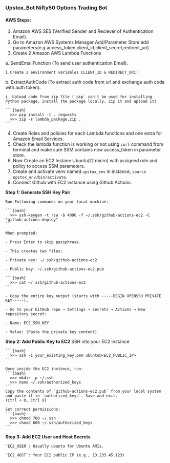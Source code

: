 ### Upstox_Bot Nifty50 Options Trading Bot


#### AWS Steps:

1. Amazon AWS SES (Verified Sender and Reciever of Authentication Email).
2. Go to Amazon AWS Systems Manager Add/Parameter Store add parameters(e.g.access_token,client_id,client_secret,redirect_uri)
3. Create 2 Amazon AWS Lambda Functions

  a. SendEmailFunction (To send user authentication Email).

    i.Create 2 environment variables CLIENT_ID & REDIRECT_URI: 

  b. ExtractAuthCode (To extract auth code from url and exchange auth code with auth token).

    i. Upload code from zip file (`pip` can't be used for installing Python package, install the package locally, zip it and upload it)

    ```{bash}
      >>> pip install -t . requests
      >>> zip -r lambda_package.zip .
    ```
4. Create Roles and policies for each Lambda functions and one extra for Amazon Email Services.
5. Check the lambda function is working or not using `curl` command from terminal and make sure SSM contains now access_token in parameter store.
6. Now Create an EC2 Instane Ubuntu(t2.micro) with assigned role and policy to access SSM parameters.
7. Create and activate venv named `upstox_env` in instance, `source upstox_env/bin/activate`.
8. Connect Github with EC2 instance using Github Actions. 
  
  **Step 1: Generate SSH Key Pair**
  
    Run Following commands on your local machine:
    
    ```{bash}
      >>> ssh-keygen -t rsa -b 4096 -f ~/.ssh/github-actions-ec2 -C "github-actions-deploy"
    ``` 

    When prompted:

    - Press Enter to skip passphrase.

    - This creates two files:

    - Private key: ~/.ssh/github-actions-ec2

    - Public key: ~/.ssh/github-actions-ec2.pub

    ```{bash}
      >>> cat ~/.ssh/github-actions-ec2
    ```

    - Copy the entire key output (starts with -----BEGIN OPENSSH PRIVATE KEY-----).

    - Go to your GitHub repo → Settings → Secrets → Actions → New repository secret:

    - Name: EC2_SSH_KEY

    - Value: (Paste the private key content)
  
  **Step 2: Add Public Key to EC2**
    SSH into your EC2 instance

    ```{bash}
      >>> ssh -i your_existing_key.pem ubuntu@<EC2_PUBLIC_IP>    
    ```

    Once inside the EC2 instance, run:
    ```{bash}
      >>> mkdir -p ~/.ssh
      >>> nano ~/.ssh/authorized_keys
    ```
    Copy the contents of `github-actions-ec2.pub` from your local system and paste it in `authorized_keys`. Save and exit.
    (Ctrl + O, Ctrl X)

    Set correct permissions:
    ```{bash}
      >>> chmod 700 ~/.ssh
      >>> chmod 600 ~/.ssh/authorized_keys
    ```

  **Step 3: Add EC2 User and Host Secrets**

    `EC2_USER`: Usually ubuntu for Ubuntu AMIs.

    `EC2_HOST`: Your EC2 public IP (e.g., 13.233.45.123)